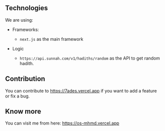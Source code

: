 ## Technologies

We are using:

- Frameworks:

  - `next.js` as the main framework

- Logic

  - `https://api.sunnah.com/v1/hadiths/random` as the API to get random hadith.

## Contribution

You can contribute to https://7ades.vercel.app if you want to add a feature or fix a bug.

## Know more

You can visit me from here: https://os-mhmd.vercel.app
